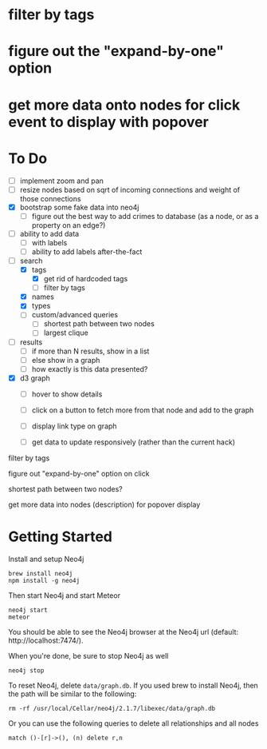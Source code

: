 
# filter by tags

# figure out the "expand-by-one" option

# get more data onto nodes for click event to display with popover

# To Do

- [ ] implement zoom and pan
- [ ] resize nodes based on sqrt of incoming connections and weight of those connections
- [x] bootstrap some fake data into neo4j
  - [ ] figure out the best way to add crimes to database (as a node, or as a property on an edge?)
- [ ] ability to add data
  - [ ] with labels
  - [ ] ability to add labels after-the-fact
- [ ] search
  - [x] tags
    - [x] get rid of hardcoded tags
    - [ ] filter by tags
  - [x] names
  - [x] types
  - [ ] custom/advanced queries
    - [ ] shortest path between two nodes
    - [ ] largest clique
- [ ] results
  - [ ] if more than N results, show in a list
  - [ ] else show in a graph
  - [ ] how exactly is this data presented?
- [x] d3 graph
  - [ ] hover to show details
  - [ ] click on a button to fetch more from that node and add to the graph
  - [ ] display link type on graph
  - [ ] get data to update responsively (rather than the current hack)



filter by tags

figure out "expand-by-one" option on click

shortest path between two nodes?

get more data into nodes (description) for popover display




# Getting Started

Install and setup Neo4j

    brew install neo4j
    npm install -g neo4j

Then start Neo4j and start Meteor

    neo4j start
    meteor

You should be able to see the Neo4j browser at the Neo4j url (default: http://localhost:7474/).

When you're done, be sure to stop Neo4j as well

    neo4j stop

To reset Neo4j, delete `data/graph.db`. If you used brew to install Neo4j, then the path will be similar to the following:

    rm -rf /usr/local/Cellar/neo4j/2.1.7/libexec/data/graph.db

Or you can use the following queries to delete all relationships and all nodes

    match ()-[r]->(), (n) delete r,n
